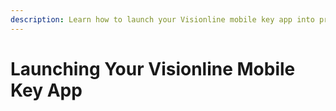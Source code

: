 ```yaml
---
description: Learn how to launch your Visionline mobile key app into production.
---
```


# Launching Your Visionline Mobile Key App

